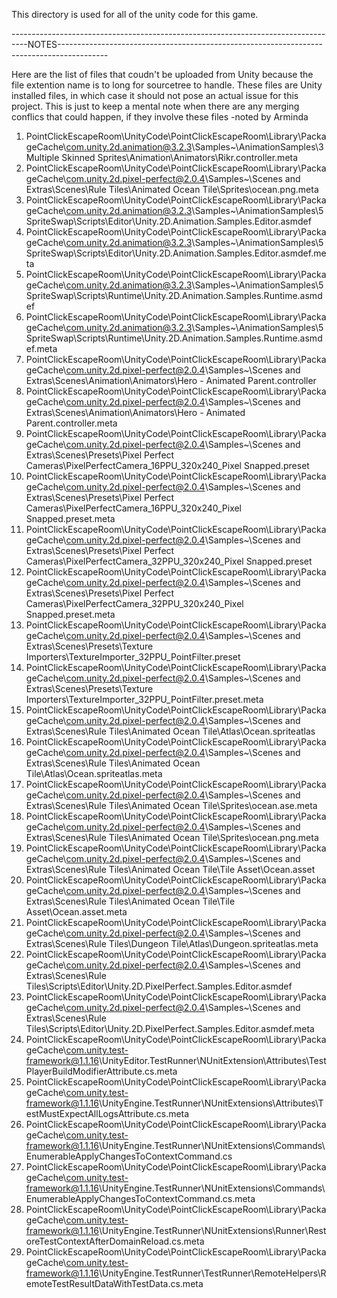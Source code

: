 This directory is used for all of the unity code for this game.

----------------------------------------------------------------------------------NOTES------------------------------------------------------------------------------------------

Here are the list of files that coudn't be  uploaded from Unity because the file extention name is to long for sourcetree to handle.
These files are Unity installed files, in which case it should not pose an actual issue for this project. This is just to keep a mental note when there are any merging conflics that could happen, if they involve these files -noted by Arminda


1. PointClickEscapeRoom\UnityCode\PointClickEscapeRoom\Library\PackageCache\com.unity.2d.animation@3.2.3\Samples~\AnimationSamples\3 Multiple Skinned   Sprites\Animation\Animators\Rikr.controller.meta
2. PointClickEscapeRoom\UnityCode\PointClickEscapeRoom\Library\PackageCache\com.unity.2d.pixel-perfect@2.0.4\Samples~\Scenes and Extras\Scenes\Rule Tiles\Animated Ocean Tile\Sprites\ocean.png.meta
3. PointClickEscapeRoom\UnityCode\PointClickEscapeRoom\Library\PackageCache\com.unity.2d.animation@3.2.3\Samples~\AnimationSamples\5 SpriteSwap\Scripts\Editor\Unity.2D.Animation.Samples.Editor.asmdef
4. PointClickEscapeRoom\UnityCode\PointClickEscapeRoom\Library\PackageCache\com.unity.2d.animation@3.2.3\Samples~\AnimationSamples\5 SpriteSwap\Scripts\Editor\Unity.2D.Animation.Samples.Editor.asmdef.meta
5. PointClickEscapeRoom\UnityCode\PointClickEscapeRoom\Library\PackageCache\com.unity.2d.animation@3.2.3\Samples~\AnimationSamples\5 SpriteSwap\Scripts\Runtime\Unity.2D.Animation.Samples.Runtime.asmdef
6. PointClickEscapeRoom\UnityCode\PointClickEscapeRoom\Library\PackageCache\com.unity.2d.animation@3.2.3\Samples~\AnimationSamples\5 SpriteSwap\Scripts\Runtime\Unity.2D.Animation.Samples.Runtime.asmdef.meta
7. PointClickEscapeRoom\UnityCode\PointClickEscapeRoom\Library\PackageCache\com.unity.2d.pixel-perfect@2.0.4\Samples~\Scenes and Extras\Scenes\Animation\Animators\Hero - Animated Parent.controller
8. PointClickEscapeRoom\UnityCode\PointClickEscapeRoom\Library\PackageCache\com.unity.2d.pixel-perfect@2.0.4\Samples~\Scenes and Extras\Scenes\Animation\Animators\Hero - Animated Parent.controller.meta
9. PointClickEscapeRoom\UnityCode\PointClickEscapeRoom\Library\PackageCache\com.unity.2d.pixel-perfect@2.0.4\Samples~\Scenes and Extras\Scenes\Presets\Pixel Perfect Cameras\PixelPerfectCamera_16PPU_320x240_Pixel Snapped.preset
10. PointClickEscapeRoom\UnityCode\PointClickEscapeRoom\Library\PackageCache\com.unity.2d.pixel-perfect@2.0.4\Samples~\Scenes and Extras\Scenes\Presets\Pixel Perfect Cameras\PixelPerfectCamera_16PPU_320x240_Pixel Snapped.preset.meta
11. PointClickEscapeRoom\UnityCode\PointClickEscapeRoom\Library\PackageCache\com.unity.2d.pixel-perfect@2.0.4\Samples~\Scenes and Extras\Scenes\Presets\Pixel Perfect Cameras\PixelPerfectCamera_32PPU_320x240_Pixel Snapped.preset
12. PointClickEscapeRoom\UnityCode\PointClickEscapeRoom\Library\PackageCache\com.unity.2d.pixel-perfect@2.0.4\Samples~\Scenes and Extras\Scenes\Presets\Pixel Perfect Cameras\PixelPerfectCamera_32PPU_320x240_Pixel Snapped.preset.meta
13. PointClickEscapeRoom\UnityCode\PointClickEscapeRoom\Library\PackageCache\com.unity.2d.pixel-perfect@2.0.4\Samples~\Scenes and Extras\Scenes\Presets\Texture Importers\TextureImporter_32PPU_PointFilter.preset
14. PointClickEscapeRoom\UnityCode\PointClickEscapeRoom\Library\PackageCache\com.unity.2d.pixel-perfect@2.0.4\Samples~\Scenes and Extras\Scenes\Presets\Texture Importers\TextureImporter_32PPU_PointFilter.preset.meta
15. PointClickEscapeRoom\UnityCode\PointClickEscapeRoom\Library\PackageCache\com.unity.2d.pixel-perfect@2.0.4\Samples~\Scenes and Extras\Scenes\Rule Tiles\Animated Ocean Tile\Atlas\Ocean.spriteatlas
16. PointClickEscapeRoom\UnityCode\PointClickEscapeRoom\Library\PackageCache\com.unity.2d.pixel-perfect@2.0.4\Samples~\Scenes and Extras\Scenes\Rule Tiles\Animated Ocean Tile\Atlas\Ocean.spriteatlas.meta
17. PointClickEscapeRoom\UnityCode\PointClickEscapeRoom\Library\PackageCache\com.unity.2d.pixel-perfect@2.0.4\Samples~\Scenes and Extras\Scenes\Rule Tiles\Animated Ocean Tile\Sprites\ocean.ase.meta
18. PointClickEscapeRoom\UnityCode\PointClickEscapeRoom\Library\PackageCache\com.unity.2d.pixel-perfect@2.0.4\Samples~\Scenes and Extras\Scenes\Rule Tiles\Animated Ocean Tile\Sprites\ocean.png.meta
19. PointClickEscapeRoom\UnityCode\PointClickEscapeRoom\Library\PackageCache\com.unity.2d.pixel-perfect@2.0.4\Samples~\Scenes and Extras\Scenes\Rule Tiles\Animated Ocean Tile\Tile Asset\Ocean.asset
20. PointClickEscapeRoom\UnityCode\PointClickEscapeRoom\Library\PackageCache\com.unity.2d.pixel-perfect@2.0.4\Samples~\Scenes and Extras\Scenes\Rule Tiles\Animated Ocean Tile\Tile Asset\Ocean.asset.meta
21. PointClickEscapeRoom\UnityCode\PointClickEscapeRoom\Library\PackageCache\com.unity.2d.pixel-perfect@2.0.4\Samples~\Scenes and Extras\Scenes\Rule Tiles\Dungeon Tile\Atlas\Dungeon.spriteatlas.meta
22. PointClickEscapeRoom\UnityCode\PointClickEscapeRoom\Library\PackageCache\com.unity.2d.pixel-perfect@2.0.4\Samples~\Scenes and Extras\Scenes\Rule Tiles\Scripts\Editor\Unity.2D.PixelPerfect.Samples.Editor.asmdef
23. PointClickEscapeRoom\UnityCode\PointClickEscapeRoom\Library\PackageCache\com.unity.2d.pixel-perfect@2.0.4\Samples~\Scenes and Extras\Scenes\Rule Tiles\Scripts\Editor\Unity.2D.PixelPerfect.Samples.Editor.asmdef.meta
24. PointClickEscapeRoom\UnityCode\PointClickEscapeRoom\Library\PackageCache\com.unity.test-framework@1.1.16\UnityEditor.TestRunner\NUnitExtension\Attributes\TestPlayerBuildModifierAttribute.cs.meta
25. PointClickEscapeRoom\UnityCode\PointClickEscapeRoom\Library\PackageCache\com.unity.test-framework@1.1.16\UnityEngine.TestRunner\NUnitExtensions\Attributes\TestMustExpectAllLogsAttribute.cs.meta
26. PointClickEscapeRoom\UnityCode\PointClickEscapeRoom\Library\PackageCache\com.unity.test-framework@1.1.16\UnityEngine.TestRunner\NUnitExtensions\Commands\EnumerableApplyChangesToContextCommand.cs
27. PointClickEscapeRoom\UnityCode\PointClickEscapeRoom\Library\PackageCache\com.unity.test-framework@1.1.16\UnityEngine.TestRunner\NUnitExtensions\Commands\EnumerableApplyChangesToContextCommand.cs.meta
28. PointClickEscapeRoom\UnityCode\PointClickEscapeRoom\Library\PackageCache\com.unity.test-framework@1.1.16\UnityEngine.TestRunner\NUnitExtensions\Runner\RestoreTestContextAfterDomainReload.cs.meta
29. PointClickEscapeRoom\UnityCode\PointClickEscapeRoom\Library\PackageCache\com.unity.test-framework@1.1.16\UnityEngine.TestRunner\TestRunner\RemoteHelpers\RemoteTestResultDataWithTestData.cs.meta
